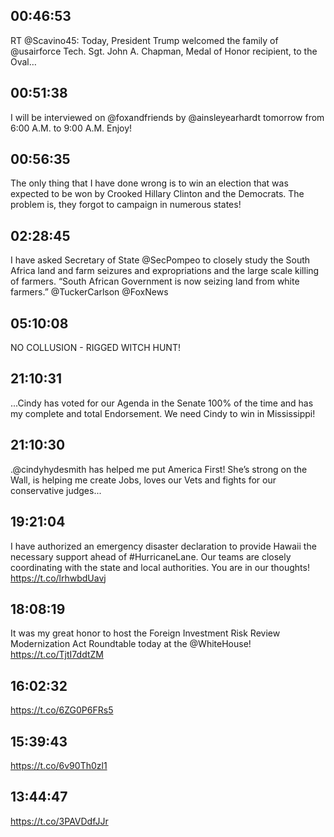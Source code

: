 ## 00:46:53
RT @Scavino45: Today, President Trump welcomed the family of @usairforce Tech. Sgt. John A. Chapman, Medal of Honor recipient, to the Oval…
## 00:51:38
I will be interviewed on @foxandfriends by @ainsleyearhardt tomorrow from 6:00 A.M. to 9:00 A.M.  Enjoy!
## 00:56:35
The only thing that I have done wrong is to win an election that was expected to be won by Crooked Hillary Clinton and the Democrats. The problem is, they forgot to campaign in numerous states!
## 02:28:45
I have asked Secretary of State @SecPompeo to closely study the South Africa land and farm seizures and expropriations and the large scale killing of farmers. “South African Government is now seizing land from white farmers.” @TuckerCarlson @FoxNews
## 05:10:08
NO COLLUSION - RIGGED WITCH HUNT!
## 21:10:31
...Cindy has voted for our Agenda in the Senate 100% of the time and has my complete and total Endorsement. We need Cindy to win in Mississippi!
## 21:10:30
.@cindyhydesmith has helped me put America First! She’s strong on the Wall, is helping me create Jobs, loves our Vets and fights for our conservative judges...
## 19:21:04
I have authorized an emergency disaster declaration to provide Hawaii the necessary support ahead of #HurricaneLane. Our teams are closely coordinating with the state and local authorities. You are in our thoughts! https://t.co/lrhwbdUavj
## 18:08:19
It was my great honor to host the Foreign Investment Risk Review Modernization Act Roundtable today at the @WhiteHouse! https://t.co/TjtI7ddtZM
## 16:02:32
https://t.co/6ZG0P6FRs5
## 15:39:43
https://t.co/6v90Th0zl1
## 13:44:47
https://t.co/3PAVDdfJJr
